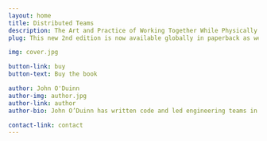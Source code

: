 ```yaml
---
layout: home
title: Distributed Teams
description: The Art and Practice of Working Together While Physically Apart
plug: This new 2nd edition is now available globally in paperback as well as for Kindle, kobo and nook e-readers.

img: cover.jpg

button-link: buy
button-text: Buy the book

author: John O'Duinn
author-img: author.jpg
author-link: author
author-bio: John O’Duinn has written code and led engineering teams in companies ranging from four person startups, to non-profits, to multinationals – including in the US Government as part of the U.S. Digital Service in the Obama White House.

contact-link: contact
---
```


